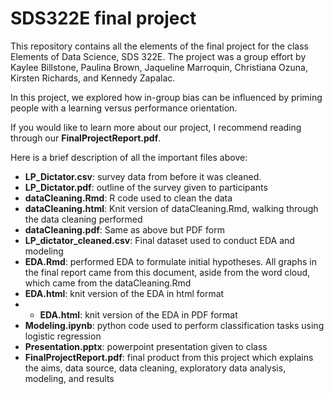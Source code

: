 # SDS322E final project
This repository contains all the elements of the final project for the class Elements of Data Science, SDS 322E. The project was a group effort by Kaylee Billstone, Paulina Brown, Jaqueline Marroquin, Christiana Ozuna, Kirsten Richards, and Kennedy Zapalac.

In this project, we explored how in-group bias can be influenced by priming people with a learning versus performance orientation.

If you would like to learn more about our project, I recommend reading through our **FinalProjectReport.pdf**.

Here is a brief description of all the important files above:
- **LP_Dictator.csv**: survey data from before it was cleaned.
- **LP_Dictator.pdf**: outline of the survey given to participants
- **dataCleaning.Rmd**: R code used to clean the data
- **dataCleaning.html**: Knit version of dataCleaning.Rmd, walking through the data cleaning performed
- **dataCleaning.pdf**: Same as above but PDF form
- **LP_dictator_cleaned.csv**: Final dataset used to conduct EDA and modeling
- **EDA.Rmd**: performed EDA to formulate initial hypotheses. All graphs in the final report came from this document, aside from the word cloud, which came from the dataCleaning.Rmd
- **EDA.html**: knit version of the EDA in html format
- - **EDA.html**: knit version of the EDA in PDF format
- **Modeling.ipynb**: python code used to perform classification tasks using logistic regression
- **Presentation.pptx**: powerpoint presentation given to class
- **FinalProjectReport.pdf**: final product from this project which explains the aims, data source, data cleaning, exploratory data analysis, modeling, and results

